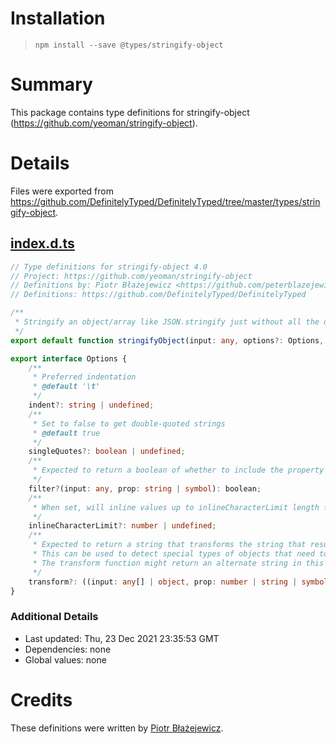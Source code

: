 # Installation
> `npm install --save @types/stringify-object`

# Summary
This package contains type definitions for stringify-object (https://github.com/yeoman/stringify-object).

# Details
Files were exported from https://github.com/DefinitelyTyped/DefinitelyTyped/tree/master/types/stringify-object.
## [index.d.ts](https://github.com/DefinitelyTyped/DefinitelyTyped/tree/master/types/stringify-object/index.d.ts)
````ts
// Type definitions for stringify-object 4.0
// Project: https://github.com/yeoman/stringify-object
// Definitions by: Piotr Błażejewicz <https://github.com/peterblazejewicz>
// Definitions: https://github.com/DefinitelyTyped/DefinitelyTyped

/**
 * Stringify an object/array like JSON.stringify just without all the double-quotes
 */
export default function stringifyObject(input: any, options?: Options, pad?: string): string;

export interface Options {
    /**
     * Preferred indentation
     * @default '\t'
     */
    indent?: string | undefined;
    /**
     * Set to false to get double-quoted strings
     * @default true
     */
    singleQuotes?: boolean | undefined;
    /**
     * Expected to return a boolean of whether to include the property property of the object object in the output.
     */
    filter?(input: any, prop: string | symbol): boolean;
    /**
     * When set, will inline values up to inlineCharacterLimit length for the sake of more terse output.
     */
    inlineCharacterLimit?: number | undefined;
    /**
     * Expected to return a string that transforms the string that resulted from stringifying object[property].
     * This can be used to detect special types of objects that need to be stringified in a particular way.
     * The transform function might return an alternate string in this case, otherwise returning the originalResult.
     */
    transform?: ((input: any[] | object, prop: number | string | symbol, originalResult: string) => string) | undefined;
}

````

### Additional Details
 * Last updated: Thu, 23 Dec 2021 23:35:53 GMT
 * Dependencies: none
 * Global values: none

# Credits
These definitions were written by [Piotr Błażejewicz](https://github.com/peterblazejewicz).
